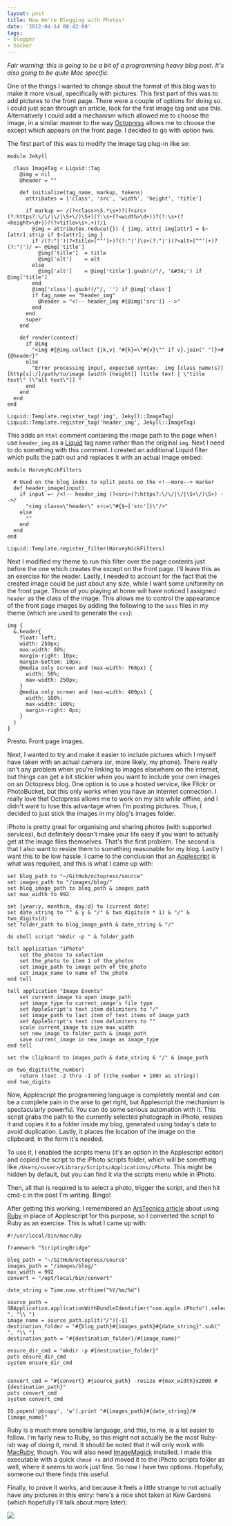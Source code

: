 ```yaml
---
layout: post
title: Now We're Blogging with Photos!
date: '2012-04-14 08:42:00'
tags:
- blogger
- hacker
---
```


*Fair warning: this is going to be a bit of a programming heavy blog post. It's also going to be quite Mac specific.*

One of the things I wanted to change about the format of this blog was to make it more visual, specifically with pictures. This first part of this was to add pictures to the front page. There were a couple of options for doing so. I could just scan through an article, look for the first image tag and use this. Alternatively I could add a mechanism which allowed me to choose the image, in a similar manner to the way [Octopress] allows me to choose the except which appears on the front page. I decided to go with option two. 

<!-- More -->

The first part of this was to modify the image tag plug-in like so:

[Octopress]: http://octopress.org/

```
module Jekyll

  class ImageTag < Liquid::Tag
    @img = nil
    @header = "" 

    def initialize(tag_name, markup, tokens)
      attributes = ['class', 'src', 'width', 'height', 'title']

      if markup =~ /(?<class>\S.*\s+)?(?<src>(?:https?:\/\/|\/|\S+\/)\S+)(?:\s+(?<width>\d+))?(?:\s+(?<height>\d+))?(?<title>\s+.+)?/i
        @img = attributes.reduce({}) { |img, attr| img[attr] = $~[attr].strip if $~[attr]; img }
        if /(?:"|')(?<title>[^"']+)?(?:"|')\s+(?:"|')(?<alt>[^"']+)?(?:"|')/ =~ @img['title']
          @img['title']  = title
          @img['alt']    = alt
        else
          @img['alt']    = @img['title'].gsub!(/"/, '&#34;') if @img['title']
        end
        @img['class'].gsub!(/"/, '') if @img['class']
        if tag_name == "header_img"
          @header = "<!-- header_img #{@img['src']} -->"
        end
      end
      super
    end

    def render(context)
      if @img
        "<img #{@img.collect {|k,v| "#{k}=\"#{v}\"" if v}.join(" ")}>#{@header}"
      else
        "Error processing input, expected syntax:  img [class name(s)] [http[s]:/]/path/to/image [width [height]] [title text | \"title text\" [\"alt text\"]] "
      end
    end
  end
end

Liquid::Template.register_tag('img', Jekyll::ImageTag)
Liquid::Template.register_tag('header_img', Jekyll::ImageTag)
```

This adds an `html` comment containing the image path to the page when I use `header_img` as a [Liquid] tag name rather than the original `img`. Next I need to do something with this comment. I created an additional Liquid filter which pulls the path out and replaces it with an actual image embed:

[Liquid]: https://github.com/Shopify/liquid/wiki

```
module HarveyNickFilters

  # Used on the blog index to split posts on the <!--more--> marker
  def header_image(input)
    if input =~ /<!-- header_img (?<src>(?:https?:\/\/|\/|\S+\/)\S+) -->/
      "<img class=\"header\" src=\"#{$~['src']}\"/>"
    else
      ""
    end
  end
end

Liquid::Template.register_filter(HarveyNickFilters)
```

Next I modified my theme to run this filter over the page contents just before the one which creates the except on the front page. I'll leave this as an exercise for the reader. Lastly, I needed to account for the fact that the created image could be just about any size, while I want some uniformity on the front page. Those of you playing at home will have noticed I assigned `header` as the class of the image. This allows me to control the appearance of the front page images by adding the following to the `sass` files in my theme (which are used to generate the `css`):

```
img {
  &.header{
    float: left;
    width: 250px;
    max-width: 50%;
    margin-right: 10px;
    margin-bottom: 10px;
    @media only screen and (max-width: 768px) {
      width: 50%;
      max-width: 250px;
    }
    @media only screen and (max-width: 400px) {
      width: 100%;
      max-width: 100%;
      margin-right: 0px;
    }
  }
}
```

Presto. Front page images.

Next, I wanted to try and make it easier to include pictures which I myself have taken with an actual camera (or, more likely, my phone). There really isn't any problem when you're linking to images elsewhere on the internet, but things can get a bit stickier when you want to include your own images on an Octopress blog. One option is to use a hosted service, like Flickr or PhotoBucket, but this only works when you have an internet connection. I really love that Octopress allows me to work on my site while offline, and I didn't want to lose this advantage when I'm posting pictures. Thus, I decided to just stick the images in my blog's images folder.

iPhoto is pretty great for organising and sharing photos (with supported services), but definitely doesn't make your life easy if you want to actually get at the image files themselves. That's the first problem. The second is that I also want to resize them to something reasonable for my blog. Lastly I want this to be low hassle. I came to the conclusion that an [Applescript] is what was required, and this is what I came up with:

[Applescript]: http://en.wikipedia.org/wiki/AppleScript

```
set blog_path to "~/GitHub/octopress/source"
set images_path to "/images/blog/"
set blog_image_path to blog_path & images_path
set max_width to 992

set {year:y, month:m, day:d} to (current date)
set date_string to "" & y & "/" & two_digits(m * 1) & "/" & two_digits(d)
set folder_path to blog_image_path & date_string & "/"

do shell script "mkdir -p " & folder_path

tell application "iPhoto"
	set the_photos to selection
	set the_photo to item 1 of the_photos
	set image_path to image path of the_photo
	set image_name to name of the_photo
end tell

tell application "Image Events"
	set current_image to open image_path
	set image_type to current_image's file type
	set AppleScript's text item delimiters to "/"
	set image_path to last item of text items of image_path
	set AppleScript's text item delimiters to ""
	scale current_image to size max_width
	set new_image to folder_path & image_path
	save current_image in new_image as image_type
end tell

set the clipboard to images_path & date_string & "/" & image_path

on two_digits(the_number)
	return (text -2 thru -1 of ((the_number + 100) as string))
end two_digits
```

Now, Applescript the programming language is completely mental and can be a complete pain in the arse to get right, but Applescript the mechanism is spectacularly powerful. You can do some serious automation with it. This script grabs the path to the currently selected photograph in iPhoto, resizes it and copies it to a folder inside my blog, generated using today's date to avoid duplication. Lastly, it places the location of the image on the clipboard, in the form it's needed.

To use it, I enabled the scripts menu (it's an option in the Applescript editor) and copied the script to the iPhoto scripts folder, which will be something like `/Users/<user>/Library/Scripts/Applications/iPhoto`. This might be hidden by default, but you can find it via the scripts menu while in iPhoto.

Then, all that is required is to select a photo, trigger the script, and then hit cmd-c in the post I'm writing. Bingo!

After getting this working, I remembered an [ArsTecnica article] about using [Ruby] in place of Applescript for this purpose, so I converted the script to Ruby as an exercise. This is what I came up with:

[ArsTecnica article]: http://arstechnica.com/apple/guides/2011/09/tutorial-os-x-automation-with-macruby-and-the-scripting-bridge.ars/2
[Ruby]: http://www.ruby-lang.org/en/

```
#!/usr/local/bin/macruby  
  
framework "ScriptingBridge"

blog_path = "~/GitHub/octopress/source"
images_path = "/images/blog/"
max_width = 992
convert = "/opt/local/bin/convert"

date_string = Time.now.strftime("%Y/%m/%d")

source_path = SBApplication.applicationWithBundleIdentifier("com.apple.iPhoto").selection[0].imagePath.sub(" ", "\\ ")
image_name = source_path.split("/")[-1]
destination_folder = "#{blog_path}#{images_path}#{date_string}".sub(" ", "\\ ")
destination_path = "#{destination_folder}/#{image_name}"

ensure_dir_cmd = "mkdir -p #{destination_folder}" 
puts ensure_dir_cmd 
system ensure_dir_cmd


convert_cmd = "#{convert} #{source_path} -resize #{max_width}x2000 #{destination_path}" 
puts convert_cmd
system convert_cmd 

IO.popen('pbcopy', 'w').print "#{images_path}#{date_string}/#{image_name}"
```

Ruby is a much more sensible language, and this, to me, is a lot easier to follow. I'm fairly new to Ruby, so this might not actually be the most Ruby-ish way of doing it, mind. It should be noted that it will only work with [MacRuby], though. You will also need [ImageMagick] installed. I made this executable with a quick `chmod +x` and moved it to the iPhoto scripts folder as well, where it seems to work just fine. So now I have two options. Hopefully, someone out there finds this useful.

[MacRuby]: http://www.macruby.org/
[ImageMagick]: http://www.imagemagick.org/script/index.php

Finally, to prove it works, and because it feels a little strange to not actually have any pictures in this entry: here's a nice shot taken at Kew Gardens (which hopefully I'll talk about more later):

![](http://images.harveynick.com/2012-05-17-wandering-around-london_IMG_0450.jpg) 